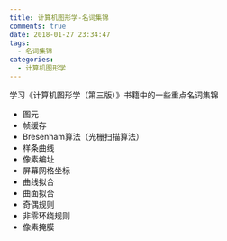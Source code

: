 ```yaml
---
title: 计算机图形学-名词集锦
comments: true
date: 2018-01-27 23:34:47
tags:
  - 名词集锦
categories:
  - 计算机图形学
---
```


学习《计算机图形学（第三版）》书籍中的一些重点名词集锦

<!--more-->
- 图元
- 帧缓存
- Bresenham算法（光栅扫描算法）
- 样条曲线
- 像素编址
- 屏幕网格坐标
- 曲线拟合
- 曲面拟合
- 奇偶规则
- 非零环绕规则
- 像素掩膜
